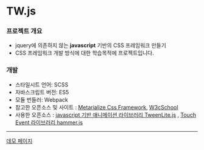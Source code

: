 
# TW.js


### 프로젝트 개요
- jquery에 의존하지 않는 __javascript__ 기반의 CSS 프레임워크 만들기
- CSS 프레임워크 개발 방식에 대한 학습목적에 프로젝트입니다.


### 개발
- 스타일시트 언어: SCSS
- 자바스크립트 버전: ES5
- 모듈 번들러: Webpack
- 참고한 오픈소스 및 사이트 :  [Metarialize Css Framework](http://materializecss.com/), [W3cSchool](https://www.w3schools.com/)
- 사용한 오픈소스 :  [javascript 기반 애니메이션 라이브러리 TweenLite.js](https://greensock.com/tweenlite) , [Touch Event 라이브러리 hammer.js](http://hammerjs.github.io/)

---

[데모 페이지](https://w-log.github.io/TW.js/)
